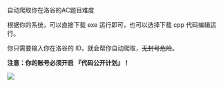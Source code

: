 自动爬取你在洛谷的AC题目难度

根据你的系统，可以直接下载 exe 运行即可，也可以选择下载 cpp 代码编辑运行。

你只需要输入你在洛谷的 ID，就会帮你自动爬取，~~无封号危险~~。

**注意：你的账号必须开启 『代码公开计划』！**


![](https://i.loli.net/2018/09/02/5b8b2cd425c17.png)
